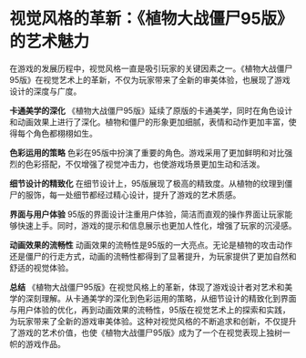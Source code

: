 # 视觉风格的革新：《植物大战僵尸95版》的艺术魅力

在游戏的发展历程中，视觉风格一直是吸引玩家的关键因素之一。《植物大战僵尸95版》在视觉艺术上的革新，不仅为玩家带来了全新的审美体验，也展现了游戏设计的深度与广度。

**卡通美学的深化**
《植物大战僵尸95版》延续了原版的卡通美学，同时在角色设计和动画效果上进行了深化。植物和僵尸的形象更加细腻，表情和动作更加丰富，使得每个角色都栩栩如生。

**色彩运用的策略**
色彩在95版中扮演了重要的角色。游戏采用了更加鲜明和对比强烈的色彩搭配，不仅增强了视觉冲击力，也使游戏场景更加生动和活泼。

**细节设计的精致化**
在细节设计上，95版展现了极高的精致度。从植物的纹理到僵尸的服饰，每一处细节都经过精心设计，提升了游戏的艺术质感。

**界面与用户体验**
95版的界面设计注重用户体验，简洁而直观的操作界面让玩家能够快速上手。同时，游戏的提示和信息展示也更加人性化，增强了玩家的沉浸感。

**动画效果的流畅性**
动画效果的流畅性是95版的一大亮点。无论是植物的攻击动作还是僵尸的行走方式，动画的流畅性都得到了显著提升，为玩家提供了更加自然和舒适的视觉体验。

**总结**
《植物大战僵尸95版》在视觉风格上的革新，体现了游戏设计者对艺术和美学的深刻理解。从卡通美学的深化到色彩运用的策略，从细节设计的精致化到界面与用户体验的优化，再到动画效果的流畅性，95版在视觉艺术上的探索和实践，为玩家带来了全新的游戏审美体验。这种对视觉风格的不断追求和创新，不仅提升了游戏的艺术价值，也使《植物大战僵尸95版》成为了一个在视觉表现上独树一帜的游戏作品。